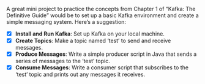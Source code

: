 A great mini project to practice the concepts from Chapter 1 of “Kafka: The Definitive Guide” would be to set up a basic Kafka environment and create a simple messaging system. Here’s a suggestion:

- [x] **Install and Run Kafka**: Set up Kafka on your local machine.
- [x] **Create Topics**: Make a topic named ‘test’ to send and receive messages.
- [x] **Produce Messages**: Write a simple producer script in Java that sends a series of messages to the ‘test’ topic.
- [x] **Consume Messages**: Write a consumer script that subscribes to the ‘test’ topic and prints out any messages it receives.
